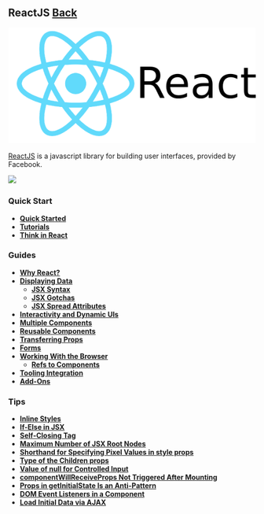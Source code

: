 ## ReactJS [Back](./../Framework.md)

![](./react.png)

[ReactJS](https://facebook.github.io/react/) is a javascript library for building user interfaces, provided by Facebook.

![](./react-timeline.png)

### Quick Start

- [**Quick Started**](./quick_started/quick_started.md)
- [**Tutorials**](./tutorials/tutorials.md)
- [**Think in React**](./think_in_react/think_in_react.md)

### Guides

- [**Why React?**](./why_react/why_react.md)
- [**Displaying Data**](./display_data/display_data.md)
    - [**JSX Syntax**](./jsx_syntax/jsx_syntax.md)
    - [**JSX Gotchas**](./jsx_gotcha/jsx_gotcha.md)
    - [**JSX Spread Attributes**](./jsx_spread_attributes/jsx_spread_attributes.md)
- [**Interactivity and Dynamic UIs**](./interactivity_dynamic_uis/interactivity_dynamic_uis.md)
- [**Multiple Components**](./multiple_components/multiple_components.md)
- [**Reusable Components**](./reusable_components/reusable_components.md)
- [**Transferring Props**](./transfering_props/transfering_props.md)
- [**Forms**](./forms/forms.md)
- [**Working With the Browser**](./working_with_the_browser/working_with_the_browser.md)
    - [**Refs to Components**](./refs_to_components/refs_to_components.md)
- [**Tooling Integration**](./tooling_integration/tooling_integration.md)
- [**Add-Ons**](./add_on/add_on.md)

### Tips

- [**Inline Styles**](./inline_styles/inline_styles.md)
- [**If-Else in JSX**](./if_else_jsx/if_else_jsx.md)
- [**Self-Closing Tag**](./self_close/self_close.md)
- [**Maximum Number of JSX Root Nodes**](./max_jsx_root_node/max_jsx_root_node.md)
- [**Shorthand for Specifying Pixel Values in style props**](./shorthand_px/shorthand_px.md)
- [**Type of the Children props**](./type_of_children_props/type_of_children_props.md)
- [**Value of null for Controlled Input**](./null_controlled_input/null_controlled_input.md)
- [**componentWillReceiveProps Not Triggered After Mounting**](./mouting_not_receive_props/mouting_not_receive_props.md)
- [**Props in getInitialState Is an Anti-Pattern**](./props_in_get_initial_state/props_in_get_initial_state.md)
- [**DOM Event Listeners in a Component**](./dom_event_listner/dom_event_listner.md)
- [**Load Initial Data via AJAX**](./dom_event_listner/dom_event_listner.md)
